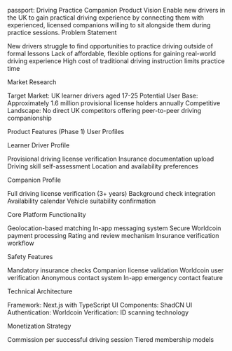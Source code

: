 passport: Driving Practice Companion
Product Vision
Enable new drivers in the UK to gain practical driving experience by connecting them with experienced, licensed companions willing to sit alongside them during practice sessions.
Problem Statement

New drivers struggle to find opportunities to practice driving outside of formal lessons
Lack of affordable, flexible options for gaining real-world driving experience
High cost of traditional driving instruction limits practice time

Market Research

Target Market: UK learner drivers aged 17-25
Potential User Base: Approximately 1.6 million provisional license holders annually
Competitive Landscape: No direct UK competitors offering peer-to-peer driving companionship

Product Features (Phase 1)
User Profiles

Learner Driver Profile

Provisional driving license verification
Insurance documentation upload
Driving skill self-assessment
Location and availability preferences


Companion Profile

Full driving license verification (3+ years)
Background check integration
Availability calendar
Vehicle suitability confirmation



Core Platform Functionality

Geolocation-based matching
In-app messaging system
Secure Worldcoin payment processing
Rating and review mechanism
Insurance verification workflow

Safety Features

Mandatory insurance checks
Companion license validation
Worldcoin user verification
Anonymous contact system
In-app emergency contact feature

Technical Architecture

Framework: Next.js with TypeScript
UI Components: ShadCN UI
Authentication: Worldcoin
Verification: ID scanning technology

Monetization Strategy

Commission per successful driving session
Tiered membership models